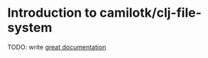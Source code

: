 # Introduction to camilotk/clj-file-system

TODO: write [great documentation](http://jacobian.org/writing/what-to-write/)
